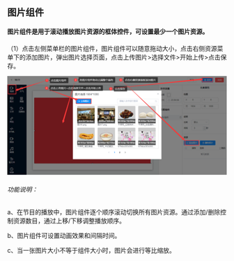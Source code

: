 ## 图片组件
#### 图片组件是用于滚动播放图片资源的框体控件，可设置最少一个图片资源。

（1）点击左侧菜单栏的图片组件，图片组件可以随意拖动大小，点击右侧资源菜单下的添加图片，弹出图片选择页面，点击上传图片>选择文件>开始上传>点击保存。

![avatar](../../images/program/4.png) 

###### 功能说明：

a、在节目的播放中，图片组件逐个顺序滚动切换所有图片资源。通过添加/删除控制资源数目，通过上移/下移调整播放顺序。

b、图片组件可设置动画效果和间隔时间。

c、当一张图片大小不等于组件大小时，图片会进行等比缩放。
